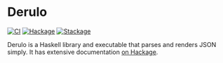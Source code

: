 # Derulo

[![CI](https://github.com/tfausak/derulo/workflows/CI/badge.svg)](https://github.com/tfausak/derulo/actions/new)
[![Hackage](https://img.shields.io/hackage/v/derulo)](https://hackage.haskell.org/package/derulo)
[![Stackage](https://www.stackage.org/package/derulo/badge/nightly?label=stackage)](https://www.stackage.org/package/derulo)

Derulo is a Haskell library and executable that parses and renders JSON simply.
It has extensive documentation [on Hackage][].

[on Hackage]: https://hackage.haskell.org/package/derulo
